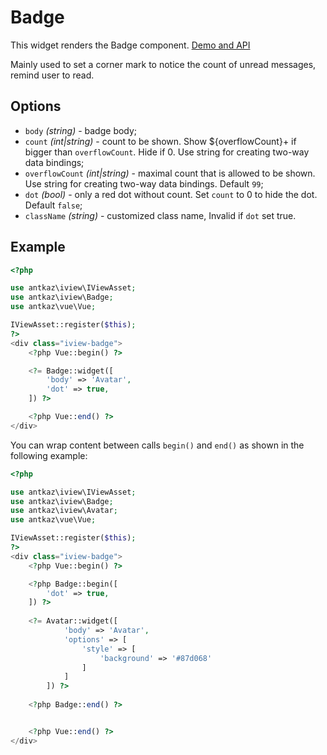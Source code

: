 # Badge

This widget renders the Badge component. [Demo and API](https://www.iviewui.com/components/badge-en)

Mainly used to set a corner mark to notice the count of unread messages, remind user to read.

## Options

* `body` *(string)* - badge body;
* `count` *(int|string)* - count to be shown. Show ${overflowCount}+ if bigger than `overflowCount`. Hide if 0. Use string for creating two-way data bindings;
* `overflowCount` *(int|string)* - maximal count that is allowed to be shown. Use string for creating two-way data bindings. Default `99`;
* `dot` *(bool)* - only a red dot without count. Set `count` to 0 to hide the dot. Default `false`;
* `className` *(string)* - customized class name, Invalid if `dot` set true.

## Example

```php
<?php

use antkaz\iview\IViewAsset;
use antkaz\iview\Badge;
use antkaz\vue\Vue;

IViewAsset::register($this);
?>
<div class="iview-badge">
    <?php Vue::begin() ?>

    <?= Badge::widget([
        'body' => 'Avatar',
        'dot' => true,
    ]) ?>

    <?php Vue::end() ?>
</div>
```

You can wrap content between calls `begin()` and `end()` as shown in the following example:

```php
<?php

use antkaz\iview\IViewAsset;
use antkaz\iview\Badge;
use antkaz\iview\Avatar;
use antkaz\vue\Vue;

IViewAsset::register($this);
?>
<div class="iview-badge">
    <?php Vue::begin() ?>

    <?php Badge::begin([
        'dot' => true,
    ]) ?>
    
    <?= Avatar::widget([
            'body' => 'Avatar',
            'options' => [
                'style' => [
                    'background' => '#87d068'
                ]
            ]
        ]) ?>
    
    <?php Badge::end() ?>


    <?php Vue::end() ?>
</div>
```
